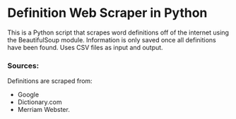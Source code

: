 # Definition Web Scraper in Python
 This is a Python script that scrapes word definitions off of the internet using the BeautifulSoup module. 
 Information is only saved once all definitions have been found.
 Uses CSV files as input and output.
### Sources: 
 Definitions are scraped from: 
- Google 
- Dictionary.com 
- Merriam Webster. 
 